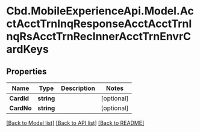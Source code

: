 # Cbd.MobileExperienceApi.Model.AcctAcctTrnInqResponseAcctAcctTrnInqRsAcctTrnRecInnerAcctTrnEnvrCardKeys

## Properties

Name | Type | Description | Notes
------------ | ------------- | ------------- | -------------
**CardId** | **string** |  | [optional] 
**CardNo** | **string** |  | [optional] 

[[Back to Model list]](../README.md#documentation-for-models) [[Back to API list]](../README.md#documentation-for-api-endpoints) [[Back to README]](../README.md)

